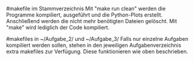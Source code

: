 #makefile im Stammverzeichnis
Mit "make run clean" werden die Programme kompiliert, ausgeführt und die Python-Plots erstellt. Anschließend werden die nicht mehr benötigten Dateien gelöscht. 
Mit "make" wird lediglich der Code kompiliert.

#makefiles in ~/Aufgabe_2/ und ~/Aufgabe_3/
Falls nur einzelne Aufgaben kompiliert werden sollen, stehen in den jeweiligen Aufgabenverzeichnis extra makefiles zur Verfügung. Diese funktionieren wie oben beschrieben. 

